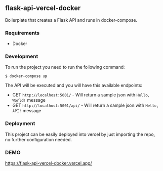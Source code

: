 ## flask-api-vercel-docker

Boilerplate that creates a Flask API and runs in docker-compose.



### Requirements

- Docker

### Development

To run the project you need to run the following command:

```shell
$ docker-compose up
```

The API will be executed and you will have this available endpoints:

- GET `http://localhost:5001/` - Will return a sample json with `Hello, World!` message
- GET `http://localhost:5001/api/` - Will return a sample json with `Hello, API!` message

### Deployment

This project can be easily deployed into vercel by just importing the repo, no further configuration needed.

### DEMO

https://flask-api-vercel-docker.vercel.app/